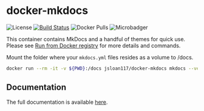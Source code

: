 # docker-mkdocs

![License](https://img.shields.io/badge/License-GPLv3-blue.svg)
[![Build Status](https://dev.azure.com/jsloan117/docker-containers/_apis/build/status/mkdocs?branchName=master)](https://dev.azure.com/jsloan117/docker-containers/_build/latest?definitionId=6&branchName=master)
![Docker Pulls](https://img.shields.io/docker/pulls/jsloan117/docker-mkdocs.svg)
![Microbadger](https://images.microbadger.com/badges/image/jsloan117/docker-mkdocs.svg)

This container contains MkDocs and a handful of themes for quick use. Please see [Run from Docker registry](http://jsloan117.github.io/docker-mkdocs/run-from-docker-registry) for more details and commands.

Mount the folder where your `mkdocs.yml` files resides as a volume to /docs.

``` bash
docker run --rm -it -v ${PWD}:/docs jsloan117/docker-mkdocs mkdocs --version
```

## Documentation

The full documentation is available [here](http://jsloan117.github.io/docker-mkdocs).
